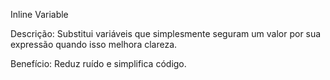 Inline Variable

Descrição: Substitui variáveis que simplesmente seguram um valor por sua expressão quando isso melhora clareza.

Benefício: Reduz ruído e simplifica código.
